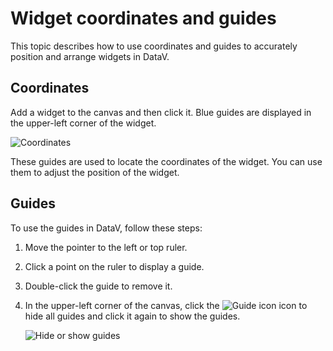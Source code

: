 # Widget coordinates and guides

This topic describes how to use coordinates and guides to accurately position and arrange widgets in DataV.

## Coordinates

Add a widget to the canvas and then click it. Blue guides are displayed in the upper-left corner of the widget.

![Coordinates](https://static-aliyun-doc.oss-accelerate.aliyuncs.com/assets/img/en-US/9088557851/p9210.png)

These guides are used to locate the coordinates of the widget. You can use them to adjust the position of the widget.

## Guides

To use the guides in DataV, follow these steps:

1.  Move the pointer to the left or top ruler.
2.  Click a point on the ruler to display a guide.
3.  Double-click the guide to remove it.
4.  In the upper-left corner of the canvas, click the ![Guide icon](https://static-aliyun-doc.oss-accelerate.aliyuncs.com/assets/img/en-US/9088557851/p9213.png) icon to hide all guides and click it again to show the guides.

    ![Hide or show guides](https://static-aliyun-doc.oss-accelerate.aliyuncs.com/assets/img/en-US/9088557851/p9215.gif)



